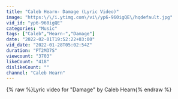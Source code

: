 ```yaml
---
title: "Caleb Hearn- Damage (Lyric Video)"
image: "https:\/\/i.ytimg.com\/vi\/yp6-960igQE\/hqdefault.jpg"
vid_id: "yp6-960igQE"
categories: "Music"
tags: ["Caleb","Hearn-","Damage"]
date: "2022-02-01T19:52:22+03:00"
vid_date: "2022-01-28T05:02:54Z"
duration: "PT2M37S"
viewcount: "3703"
likeCount: "418"
dislikeCount: ""
channel: "Caleb Hearn"
---
```

{% raw %}Lyric video for &quot;Damage&quot; by Caleb Hearn{% endraw %}
